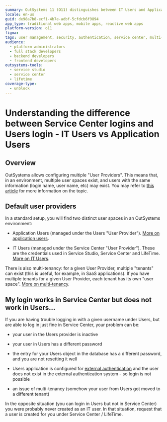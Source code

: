 ```yaml
---
summary: OutSystems 11 (O11) distinguishes between IT Users and Application Users, each managed under separate user providers within the platform.
locale: en-us
guid: de98a7b8-ecf1-4b7e-adbf-5cfdcb6f9894
app_type: traditional web apps, mobile apps, reactive web apps
platform-version: o11
figma:
tags: user management, security, authentication, service center, multi-tenancy
audience:
  - platform administrators
  - full stack developers
  - backend developers
  - frontend developers
outsystems-tools:
  - service studio
  - service center
  - lifetime
coverage-type:
  - unblock
---
```


# Understanding the difference between Service Center logins and Users login - IT Users vs Application Users

## Overview

OutSystems allows configuring multiple "User Providers". This means that, in an environment, multiple user spaces exist, and users with the same information (login name, user name, etc) may exist. You may refer to [this article](https://success.outsystems.com/Documentation/11/Developing_an_Application/Secure_the_Application/End_User_Management/End_Users_Authentication/Single_Sign-On) for more information on the topic.

## Default user providers

In a standard setup, you will find two distinct user spaces in an OutSystems environment:

- Application Users (managed under the Users "User Provider"). [More on application users](https://success.outsystems.com/Documentation/11/Developing_an_Application/Secure_the_Application/End_User_Management).

- IT Users (managed under the Service Center "User Provider"). These are the credentials used in Service Studio, Service Center and LifeTime. [More on IT Users](https://success.outsystems.com/Documentation/11/Managing_the_Applications_Lifecycle/Manage_IT_Users).

There is also multi-tenancy: for a given User Provider, multiple "tenants" can exist (this is useful, for example, in SaaS applications). If you have multiple tenants for a given User Provider, each tenant has its own "user space". [More on multi-tenancy](https://success.outsystems.com/Support/Enterprise_Customers/Maintenance_and_Operations/How_to_Build_a_Multi-tenant_Application).

## My login works in Service Center but does not work in Users...

If you are having trouble logging in with a given username under Users, but are able to log in just fine in Service Center, your problem can be:

- your user in the Users provider is inactive

- your user in Users has a different password

- the entry for your Users object in the database has a different password, and you are not resetting it well

- Users application is configured for [external authentication](https://success.outsystems.com/Documentation/11/Managing_the_Applications_Lifecycle/Secure_the_Applications/Use_an_External_Authentication_Provider) and the user does not exist in the external authentication system - so login is not possible

- an issue of multi-tenancy (somehow your user from Users got moved to a different tenant)

In the opposite situation (you can login in Users but not in Service Center) you were probably never created as an IT user. In that situation, request that a user is created for you under Service Center / LifeTime.

